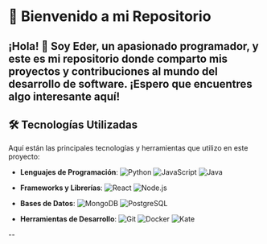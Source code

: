# 🚀 Bienvenido a mi Repositorio

¡Hola! 👋 Soy Eder, un apasionado programador, y este es mi repositorio donde comparto mis proyectos y contribuciones al mundo del desarrollo de software. ¡Espero que encuentres algo interesante aquí!
---

## 🛠 Tecnologías Utilizadas

Aquí están las principales tecnologías y herramientas que utilizo en este proyecto:

- **Lenguajes de Programación**: 
  ![Python](https://img.shields.io/badge/Python-3776AB?style=for-the-badge&logo=python&logoColor=white)
  ![JavaScript](https://img.shields.io/badge/JavaScript-F7DF1E?style=for-the-badge&logo=javascript&logoColor=black)
  ![Java](https://img.shields.io/badge/Java-ED8B00?style=for-the-badge&logo=openjdk&logoColor=white)

- **Frameworks y Librerías**: 
  ![React](https://img.shields.io/badge/React-20232A?style=for-the-badge&logo=react&logoColor=61DAFB)
  ![Node.js](https://img.shields.io/badge/Node.js-339933?style=for-the-badge&logo=nodedotjs&logoColor=white)

- **Bases de Datos**: 
  ![MongoDB](https://img.shields.io/badge/MongoDB-47A248?style=for-the-badge&logo=mongodb&logoColor=white)
  ![PostgreSQL](https://img.shields.io/badge/PostgreSQL-316192?style=for-the-badge&logo=postgresql&logoColor=white)

- **Herramientas de Desarrollo**: 
  ![Git](https://img.shields.io/badge/Git-F05032?style=for-the-badge&logo=git&logoColor=white)
  ![Docker](https://img.shields.io/badge/Docker-2496ED?style=for-the-badge&logo=docker&logoColor=white)
  ![Kate](https://img.shields.io/badge/VS_Code-007ACC?style=for-the-badge&logo=kate-text-editor&logoColor=white)

--

